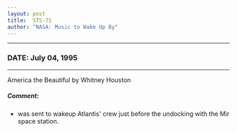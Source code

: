 ```yaml
---
layout: post
title:  STS-71
author: "NASA: Music to Wake Up By"
---
```


----
### DATE: July 04, 1995
----
America the Beautiful by Whitney Houston

##### Comment:
* was sent to wakeup Atlantis' crew just before the undocking with the Mir space station.
